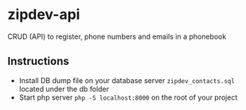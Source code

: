 # zipdev-api
CRUD (API) to register, phone numbers and emails in a phonebook
## Instructions
 * Install DB dump file on your database server `zipdev_contacts.sql` located under the db folder 
 * Start php server `php -S localhost:8000` on the root of your project
